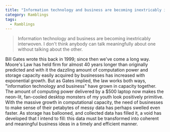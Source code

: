 ```yaml
---
title: "Information technology and business are becoming inextricably interwoven"
category: Ramblings
tags:
  - Ramblings
---
```


> Information technology and business are becoming inextricably interwoven. I don't think anybody can talk meaningfully about one without talking about the other.

Bill Gates wrote this back in 1999; since then we've come a long way. Moore's Law has held firm for almost 40 years longer than originally predicted and with it the dazzling amount of computation power and storage capacity easily acquired by businesses has increased with exponential growth. But as Gates implied, the law works both ways, "information technology and business" have grown in capacity together. The amount of computing power delivered by a $500 laptop now makes the neon-lit, fan-cooled desktop monsters of my youth look positively primitive. With the massive growth in computational capacity, the need of businesses to make sense of their petabytes of messy data has perhaps swelled even faster. As storage has ballooned, and collected data has filled it, a void has developed that I intend to fill: this data must be transformed into coherent and meaningful business ideas in a timely and efficient manner.
